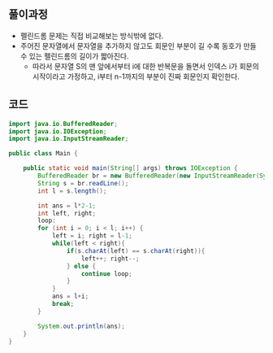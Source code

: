 ## 풀이과정
- 펠린드롬 문제는 직접 비교해보는 방식밖에 없다.
- 주어진 문자열에서 문자열을 추가하지 않고도 회문인 부분이 길 수록 동호가 만들 수 있는 펠린드롬의 길이가 짧아진다.
  - 따라서 문자열 S의 맨 앞에서부터 i에 대한 반복문을 돌면서 인덱스 i가 회문의 시작이라고 가정하고, i부터 n-1까지의 부분이 진짜 회문인지 확인한다.
## 코드
```java
import java.io.BufferedReader;
import java.io.IOException;
import java.io.InputStreamReader;

public class Main {

    public static void main(String[] args) throws IOException {
        BufferedReader br = new BufferedReader(new InputStreamReader(System.in));
        String s = br.readLine();
        int l = s.length();

        int ans = l*2-1;
        int left, right;
        loop:
        for (int i = 0; i < l; i++) {
            left = i; right = l-1;
            while(left < right){
                if(s.charAt(left) == s.charAt(right)){
                    left++; right--;
                } else {
                    continue loop;
                }
            }
            ans = l+i;
            break;
        }

        System.out.println(ans);
    }
}
```